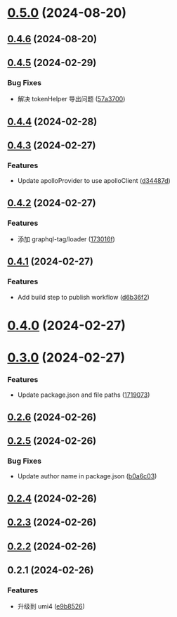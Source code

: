 # [0.5.0](https://github.com/limaofeng/umi-plugin-apollo/compare/v0.4.6...v0.5.0) (2024-08-20)



## [0.4.6](https://github.com/limaofeng/umi-plugin-apollo/compare/v0.4.5...v0.4.6) (2024-08-20)



## [0.4.5](https://github.com/limaofeng/umi-plugin-apollo/compare/v0.4.4...v0.4.5) (2024-02-29)


### Bug Fixes

*  解决 tokenHelper 导出问题 ([57a3700](https://github.com/limaofeng/umi-plugin-apollo/commit/57a370039a3a08c131bc7c9d985244ddea9cc7b0))



## [0.4.4](https://github.com/limaofeng/umi-plugin-apollo/compare/v0.4.3...v0.4.4) (2024-02-28)



## [0.4.3](https://github.com/limaofeng/umi-plugin-apollo/compare/v0.4.2...v0.4.3) (2024-02-27)


### Features

* Update apolloProvider to use apolloClient ([d34487d](https://github.com/limaofeng/umi-plugin-apollo/commit/d34487d1fb189f02b06fdc3679b62c49198ed2e4))



## [0.4.2](https://github.com/limaofeng/umi-plugin-apollo/compare/v0.4.1...v0.4.2) (2024-02-27)


### Features

*  添加 graphql-tag/loader ([173016f](https://github.com/limaofeng/umi-plugin-apollo/commit/173016f2db120b846b0a2e7ae1a251d757c0b485))



## [0.4.1](https://github.com/limaofeng/umi-plugin-apollo/compare/v0.4.0...v0.4.1) (2024-02-27)


### Features

* Add build step to publish workflow ([d6b36f2](https://github.com/limaofeng/umi-plugin-apollo/commit/d6b36f2cff7251cbab13ee822b45fe691571afa8))



# [0.4.0](https://github.com/limaofeng/umi-plugin-apollo/compare/v0.3.0...v0.4.0) (2024-02-27)



# [0.3.0](https://github.com/limaofeng/umi-plugin-apollo/compare/v0.2.6...v0.3.0) (2024-02-27)


### Features

* Update package.json and file paths ([1719073](https://github.com/limaofeng/umi-plugin-apollo/commit/1719073e8f5d917f0f254fd595d5b700cf0a5e1c))



## [0.2.6](https://github.com/limaofeng/umi-plugin-apollo/compare/v0.2.5...v0.2.6) (2024-02-26)



## [0.2.5](https://github.com/limaofeng/umi-plugin-apollo/compare/v0.2.4...v0.2.5) (2024-02-26)


### Bug Fixes

* Update author name in package.json ([b0a6c03](https://github.com/limaofeng/umi-plugin-apollo/commit/b0a6c03dcdfe1a7a6e3ae055f63c76140d04910b))



## [0.2.4](https://github.com/limaofeng/umi-plugin-apollo/compare/v0.2.3...v0.2.4) (2024-02-26)



## [0.2.3](https://github.com/limaofeng/umi-plugin-apollo/compare/v0.2.2...v0.2.3) (2024-02-26)



## [0.2.2](https://github.com/limaofeng/umi-plugin-apollo/compare/v0.2.1...v0.2.2) (2024-02-26)



## 0.2.1 (2024-02-26)


### Features

* 升级到 umi4 ([e9b8526](https://github.com/limaofeng/umi-plugin-apollo/commit/e9b8526103bf7a46a4538194b663696bc85daa91))



